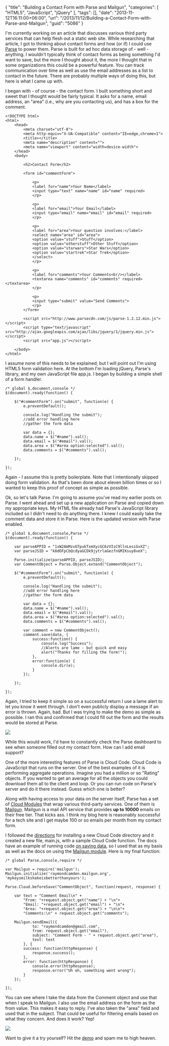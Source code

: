 {
	"title": "Building a Contact Form with Parse and Mailgun",
	"categories": [
		"HTML5",
		"JavaScript",
		"jQuery"
	],
	"tags": [],
	"date": "2013-11-12T16:11:00+06:00",
	"url": "/2013/11/12/Building-a-Contact-Form-with-Parse-and-Mailgun",
	"guid": "5086"
}

<p>
I'm currently working on an article that discusses various third party services that can help flesh out a static web site. While researching that article, I got to thinking about contact forms and how (or if) I could use <a href="http://www.parse.com">Parse</a> to power them. Parse is built for ad hoc data storage of - well - anything. I wouldn't typically think of contact forms as being something I'd want to save, but the more I thought about it, the more I thought that in some organizations this could be a powerful feature. You can track communication over time as well as use the email addresses as a list to contact in the future. There are probably multiple ways of doing this, but here is what I came up with.
</p>
<!--more-->
<p>
I began with - of course - the contact form. I built something short and sweet that I thought would be fairly typical. It asks for a name, email address, an "area" (i.e., why are you contacting us), and has a box for the comment.
</p>

<pre><code class="language-markup">&lt;!DOCTYPE html&gt;
&lt;html&gt;
	&lt;head&gt;
		&lt;meta charset=&quot;utf-8&quot;&gt;
		&lt;meta http-equiv=&quot;X-UA-Compatible&quot; content=&quot;IE=edge,chrome=1&quot;&gt;
		&lt;title&gt;&lt;&#x2F;title&gt;
		&lt;meta name=&quot;description&quot; content=&quot;&quot;&gt;
		&lt;meta name=&quot;viewport&quot; content=&quot;width=device-width&quot;&gt;
	&lt;&#x2F;head&gt;
	&lt;body&gt;
		
		&lt;h2&gt;Contact Form&lt;&#x2F;h2&gt;
		
		&lt;form id=&quot;commentForm&quot;&gt;
			
			&lt;p&gt;
			&lt;label for=&quot;name&quot;&gt;Your Name&lt;&#x2F;label&gt;
			&lt;input type=&quot;text&quot; name=&quot;name&quot; id=&quot;name&quot; required&gt;
			&lt;&#x2F;p&gt;

			&lt;p&gt;
			&lt;label for=&quot;email&quot;&gt;Your Email&lt;&#x2F;label&gt;
			&lt;input type=&quot;email&quot; name=&quot;email&quot; id=&quot;email&quot; required&gt;
			&lt;&#x2F;p&gt;

			&lt;p&gt;
			&lt;label for=&quot;area&quot;&gt;Your question involves:&lt;&#x2F;label&gt;
			&lt;select name=&quot;area&quot; id=&quot;area&quot;&gt;
			&lt;option value=&quot;stuff&quot;&gt;Stuff&lt;&#x2F;option&gt;	
			&lt;option value=&quot;otherstuff&quot;&gt;Other Stuff&lt;&#x2F;option&gt;	
			&lt;option value=&quot;starwars&quot;&gt;Star Wars&lt;&#x2F;option&gt;	
			&lt;option value=&quot;startrek&quot;&gt;Star Trek&lt;&#x2F;option&gt;	
			&lt;&#x2F;select&gt;
			&lt;&#x2F;p&gt;

			&lt;p&gt;
			&lt;label for=&quot;comments&quot;&gt;Your Comments&lt;br&#x2F;&gt;&lt;&#x2F;label&gt;
			&lt;textarea name=&quot;comments&quot; id=&quot;comments&quot; required&gt;&lt;&#x2F;textarea&gt;
			&lt;&#x2F;p&gt;
			
			&lt;p&gt;
			&lt;input type=&quot;submit&quot; value=&quot;Send Comments&quot;&gt;
			&lt;&#x2F;p&gt;
		&lt;&#x2F;form&gt;
		
		&lt;script src=&quot;http:&#x2F;&#x2F;www.parsecdn.com&#x2F;js&#x2F;parse-1.2.12.min.js&quot;&gt;&lt;&#x2F;script&gt;
		&lt;script type=&quot;text&#x2F;javascript&quot; src=&quot;http:&#x2F;&#x2F;ajax.googleapis.com&#x2F;ajax&#x2F;libs&#x2F;jquery&#x2F;1&#x2F;jquery.min.js&quot;&gt;&lt;&#x2F;script&gt;
		&lt;script src=&quot;app.js&quot;&gt;&lt;&#x2F;script&gt;
	
	&lt;&#x2F;body&gt;
&lt;&#x2F;html&gt;</code></pre>

<p>
I assume none of this needs to be explained, but I will point out I'm using HTML5 form validation here. At the bottom I'm loading jQuery, Parse's library, and my own JavaScript file app.js. I began by building a simple shell of a form handler.
</p>


<pre><code class="language-javascript">&#x2F;* global $,document,console *&#x2F;
$(document).ready(function() {
		
	$(&quot;#commentForm&quot;).on(&quot;submit&quot;, function(e) {
		e.preventDefault();

		console.log(&quot;Handling the submit&quot;);
		&#x2F;&#x2F;add error handling here
		&#x2F;&#x2F;gather the form data

		var data = {};
		data.name = $(&quot;#name&quot;).val();
		data.email = $(&quot;#email&quot;).val();
		data.area = $(&quot;#area option:selected&quot;).val();
		data.comments = $(&quot;#comments&quot;).val();

	});
	
});</code></pre>

<p>
Again - I assume this is pretty boilerplate. Note that I intentionally skipped doing form validation. As that's been done about eleven billion times or so I wanted to keep this proof of concept as simple as possible. 
</p>

<p>
Ok, so let's talk Parse. I'm going to assume you've read my earlier posts on Parse. I went ahead and set up a new application on Parse and copied down my appropriate keys. My HTML file already had Parse's JavaScript library included so I didn't need to do anything there. I knew I could easily take the comment data and store it in Parse. Here is the updated version with Parse enabled.
</p>

<pre><code class="language-javascript">/* global $,document,console,Parse */
$(document).ready(function() {
	
	var parseAPPID = "1xW2AmMzvU7pukTxmXycGC6zVIsC9llnLesiGvXZ";
	var parseJSID = "k8dOFpCbQcdyaGCDk9jytrlaGezfnGMIKsuy8veX";
	
	Parse.initialize(parseAPPID, parseJSID);
	var CommentObject = Parse.Object.extend("CommentObject");
	
	$("#commentForm").on("submit", function(e) {
		e.preventDefault();

		console.log("Handling the submit");
		//add error handling here
		//gather the form data

		var data = {};
		data.name = $("#name").val();
		data.email = $("#email").val();
		data.area = $("#area option:selected").val();
		data.comments = $("#comments").val();

		var comment = new CommentObject();
		comment.save(data, {
			success:function() {
				console.log("Success");
				//Alerts are lame - but quick and easy
				alert("Thanks for filling the form!");
			},
			error:function(e) {
				console.dir(e);
			}
		});
		
	});
	
});</code></pre>

<p>
Again, I tried to keep it simple so on a successful return I use a lame alert to let you know it went through. I don't even publicly display a message if an error is thrown. Again, bad. But I was trying to make the demo as simple as possible. I ran this and confirmed that I could fill out the form and the results would be stored at Parse.
</p>

<img src="https://static.raymondcamden.com/images/Screenshot_11_12_13__3_28_PM.jpg" />

<p>
While this would work, I'd have to constantly check the Parse dashboard to see when someone filled out my contact form. How can I add email support?
</p>

One of the more interesting features of Parse is Cloud Code. Cloud Code is JavaScript that runs on the server. One of the best examples of it is performing aggregate operations. Imagine you had a million or so "Rating" objects. If you wanted to get an average for all the objects you could download them all to the client and loop. Or you can run code on Parse's server and do it there instead. Guess which one is better?
</p>

<p>
Along with having access to your data on the server itself, Parse has a set of <a href="https://parse.com/docs/cloud_modules_guide#cloud_modules">Cloud Modules</a> that wrap various third-party services. One of them is <a href="https://mailgun.com/">Mailgun</a>. Mailgun is a mail API service that provides <strong>up to 10000</strong> emails on their free tier. That kicks ass. I think my blog here is reasonably successful for a tech site and I get maybe 100 or so emails per month from my contact form. 
</p>

<p>
I followed the <a href="https://parse.com/docs/cloud_code_guide">directions</a> for installing a new Cloud Code directory and it created a new file, main.js, with a sample Cloud Code function. The docs have an example of running code <a href="https://parse.com/docs/cloud_code_guide#functions-onsave">on saving data</a>, so I used that as my basis as well as the docs on using the <a href="https://parse.com/docs/cloud_modules_guide#mailgun">Mailgun module</a>. Here is my final function:
</p>


<pre><code class="language-javascript">/* global Parse,console,require */

var Mailgun = require('mailgun');
Mailgun.initialize('raymondcamden.mailgun.org', 'mykeysmilkshakeisbetterthanyours');

Parse.Cloud.beforeSave("CommentObject", function(request, response) {

	var text = "Comment Email\n" + 
		"From: "+request.object.get("name") + "\n"+
		"Email: "+request.object.get("email") + "\n"+
		"Area: "+request.object.get("area") + "\n\n"+
		"Comments:\n" + request.object.get("comments");
	
	Mailgun.sendEmail({
			to: "raymondcamden@gmail.com",
			from: request.object.get("email"),
			subject: "Comment Form - " + request.object.get("area"),
			text: text
		}, {
		success: function(httpResponse) {
			response.success();
		},
		error: function(httpResponse) {
			console.error(httpResponse);
			response.error("Uh oh, something went wrong");
		}
	});

});</code></pre>

<p>
You can see where I take the data from the Comment object and use that when I speak to Mailgun. I also use the email address on the form as the from value. This makes it easy to reply. I've also taken the "area" field and used that in the subject. That could be useful for filtering emails based on what they concern. And does it work? Yep!
</p>


<img src="https://static.raymondcamden.com/images/Screenshot_11_12_13__3_32_PM.jpg" />

<p>
Want to give it a try yourself? Hit the <a href="http://www.raymondcamden.com/demos/2013/nov/12/">demo</a> and spam me to high heaven.
</p>